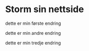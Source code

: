 # Storm sin nettside

dette er min første endring

dette er min andre endring

dette er min tredje endring